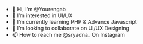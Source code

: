 - 👋 Hi, I’m @Yourengab
- 👀 I’m interested in UI/UX
- 🌱 I’m currently learning PHP & Advance Javascript
- 💞️ I’m looking to collaborate on UI/UX Designing
- 📫 How to reach me @sryadna_ On Instagram


